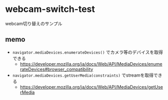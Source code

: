 # webcam-switch-test
webcam切り替えのサンプル

## memo
- `navigator.mediaDevices.enumerateDevices()` でカメラ等のデバイスを取得できる
  - https://developer.mozilla.org/ja/docs/Web/API/MediaDevices/enumerateDevices#browser_compatibility
- `navigator.mediaDevices.getUserMedia(constraints)` でstreamを取得できる
  - https://developer.mozilla.org/ja/docs/Web/API/MediaDevices/getUserMedia
